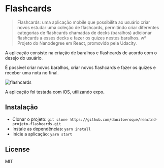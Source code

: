 # Flashcards

> Flashcards: uma aplicação mobile que possibilita ao usuário criar novos estudar uma coleção de flashcards, permitindo criar diferentes categorias de flashcards chamadas de decks (baralhos) adicionar flashcards a esses decks e fazer os quizes nestes baralhos. wº Projeto do Nanodegree em React, promovido pela Udacity.

A aplicação consiste na criação de baralhos e flashcards de acordo com o desejo do usuário.

É possível criar novos baralhos, criar novos flashcards e fazer os quizes e receber uma nota no final.

![flashcards](https://user-images.githubusercontent.com/13646001/60772453-12766680-a0cd-11e9-9f5b-485fed79cd36.jpeg)

A aplicação foi testada com iOS, utilizando expo.

## Instalação

* Clonar o projeto: `git clone https://github.com/danilovroque/reactnd-projeto-flashcards.git`
* Instale as dependências: `yarn install`
* Inicie a aplicação: `yarn start`

## License

MIT
